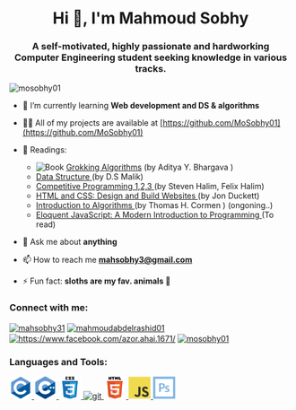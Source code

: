 <h1 align="center">Hi 👋, I'm Mahmoud Sobhy</h1>
<h3 align="center">A self-motivated, highly passionate and hardworking Computer Engineering student seeking knowledge in various tracks.</h3>

<p align="left"> <img src="https://komarev.com/ghpvc/?username=mosobhy01&label=Profile%20views&color=0e75b6&style=flat" alt="mosobhy01" /> </p>

- 🌱 I’m currently learning **Web development and DS & algorithms**

- 👨‍💻 All of my projects are available at [https://github.com/MoSobhy01](https://github.com/MoSobhy01)

- 📖 Readings:
        <ul>
        <li><img src="https://images-na.ssl-images-amazon.com/images/S/compressed.photo.goodreads.com/books/1458747997i/22847284.jpg" alt ="Book" width="80" height="100"> <a href="https://www.goodreads.com/book/show/22847284-grokking-algorithms-an-illustrated-guide-for-programmers-and-other-curio" target ="_blank" >Grokking Algorithms</a> (by Aditya Y. Bhargava
)
        <li> <a href="https://www.goodreads.com/book/show/289360.Data_Structures_Using_C_" target ="blank">Data Structure </a>(by D.S Malik)
       <li ><a href="https://www.goodreads.com/book/show/22820968-competitive-programming-3" target ="blank">Competitive Programming 1,2,3 </a> (by Steven Halim, Felix Halim)
        <li>  <a href="https://www.goodreads.com/book/show/10361330-html-and-css" target ="blank">HTML and CSS: Design and Build Websites </a>(by Jon Duckett)
      <li> <a href="https://www.goodreads.com/book/show/108986.Introduction_to_Algorithms" target ="blank">Introduction to Algorithms </a>(by Thomas H. Cormen
) (ongoning..)
        <li> <a href="https://www.goodreads.com/book/show/39866497-eloquent-javascript" target ="blank">Eloquent JavaScript: A Modern Introduction to Programming </a> (To read)
        </ul>

- 💬 Ask me about **anything**

- 📫 How to reach me **mahsobhy3@gmail.com**

- ⚡ Fun fact: **sloths are my fav. animals 🦥**

<h3 align="left">Connect with me:</h3>
<p align="left">
<a href="https://twitter.com/mahsobhy31" target="blank"><img align="center" src="https://raw.githubusercontent.com/rahuldkjain/github-profile-readme-generator/master/src/images/icons/Social/twitter.svg" alt="mahsobhy31" height="30" width="40" /></a>
<a href="https://linkedin.com/in/mahmoudabdelrashid01" target="blank"><img align="center" src="https://raw.githubusercontent.com/rahuldkjain/github-profile-readme-generator/master/src/images/icons/Social/linked-in-alt.svg" alt="mahmoudabdelrashid01" height="30" width="40" /></a>
<a href="https://fb.com/https://www.facebook.com/azor.ahai.1671/" target="blank"><img align="center" src="https://raw.githubusercontent.com/rahuldkjain/github-profile-readme-generator/master/src/images/icons/Social/facebook.svg" alt="https://www.facebook.com/azor.ahai.1671/" height="30" width="40" /></a>
<a href="https://codeforces.com/profile/mosobhy01" target="blank"><img align="center" src="https://raw.githubusercontent.com/rahuldkjain/github-profile-readme-generator/master/src/images/icons/Social/codeforces.svg" alt="mosobhy01" height="30" width="40" /></a>
</p>

<h3 align="left">Languages and Tools:</h3>
<p align="left"> <a href="https://www.cprogramming.com/" target="_blank" rel="noreferrer"> <img src="https://raw.githubusercontent.com/devicons/devicon/master/icons/c/c-original.svg" alt="c" width="40" height="40"/> </a> <a href="https://www.w3schools.com/cpp/" target="_blank" rel="noreferrer"> <img src="https://raw.githubusercontent.com/devicons/devicon/master/icons/cplusplus/cplusplus-original.svg" alt="cplusplus" width="40" height="40"/> </a> <a href="https://www.w3schools.com/css/" target="_blank" rel="noreferrer"> <img src="https://raw.githubusercontent.com/devicons/devicon/master/icons/css3/css3-original-wordmark.svg" alt="css3" width="40" height="40"/> </a> <a href="https://git-scm.com/" target="_blank" rel="noreferrer"> <img src="https://www.vectorlogo.zone/logos/git-scm/git-scm-icon.svg" alt="git" width="40" height="40"/> </a> <a href="https://www.w3.org/html/" target="_blank" rel="noreferrer"> <img src="https://raw.githubusercontent.com/devicons/devicon/master/icons/html5/html5-original-wordmark.svg" alt="html5" width="40" height="40"/> </a> <a href="https://developer.mozilla.org/en-US/docs/Web/JavaScript" target="_blank" rel="noreferrer"> <img src="https://raw.githubusercontent.com/devicons/devicon/master/icons/javascript/javascript-original.svg" alt="javascript" width="40" height="40"/> </a> <a href="https://www.photoshop.com/en" target="_blank" rel="noreferrer"> <img src="https://raw.githubusercontent.com/devicons/devicon/master/icons/photoshop/photoshop-line.svg" alt="photoshop" width="40" height="40"/> </a> </p>
